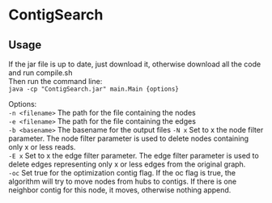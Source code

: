 ContigSearch
=============

Usage
----------
If the jar file is up to date, just download it, otherwise download all the code and run compile.sh  
Then run the command line:  
`java -cp "ContigSearch.jar" main.Main {options}`  
  
Options:  
`-n <filename>` The path for the file containing the nodes  
`-e <filename>` The path for the file containing the edges  
`-b <basename>` The basename for the output files
`-N x` Set to x the node filter parameter. The node filter parameter is used to delete nodes
containing only x or less reads.  
`-E x` Set to x the edge filter parameter. The edge filter parameter is used to delete edges
representing only x or less edges from the original graph.  
`-oc` Set true for the optimization contig flag. If the oc flag is true, the algorithm will try
to move nodes from hubs to contigs. If there is one neighbor contig for this node, it moves,
otherwise nothing append.
